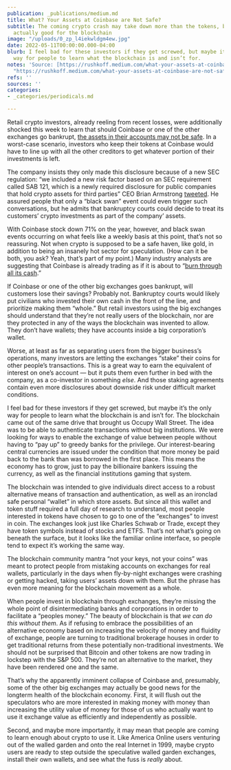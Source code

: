 ```yaml
---
publication: _publications/medium.md
title: What? Your Assets at Coinbase are Not Safe?
subtitle: The coming crypto crash may take down more than the tokens, but this is
  actually good for the blockchain
image: "/uploads/0_zp_l4iekwldgm4ew.jpg"
date: 2022-05-11T00:00:00.000-04:00
blurb: I feel bad for these investors if they get screwed, but maybe it’s the only
  way for people to learn what the blockchain is and isn’t for.
notes: 'Source: [https://rushkoff.medium.com/what-your-assets-at-coinbase-are-not-safe-3ad20708a888](https://rushkoff.medium.com/what-your-assets-at-coinbase-are-not-safe-3ad20708a888
  "https://rushkoff.medium.com/what-your-assets-at-coinbase-are-not-safe-3ad20708a888")'
refs: ''
sources: ''
categories:
- _categories/periodicals.md

---
```

Retail crypto investors, already reeling from recent losses, were additionally shocked this week to learn that should Coinbase or one of the other exchanges go bankrupt, [the assets in their accounts may not be safe](https://fortune.com/2022/05/11/coinbase-bankruptcy-crypto-assets-safe-private-key-earnings-stock/). In a worst-case scenario, investors who keep their tokens at Coinbase would have to line up with all the other creditors to get whatever portion of their investments is left.

The company insists they only made this disclosure because of a new SEC regulation: “we included a new risk factor based on an SEC requirement called SAB 121, which is a newly required disclosure for public companies that hold crypto assets for third parties” CEO Brian Armstrong [tweeted](https://twitter.com/brian_armstrong/status/1524233885860515841?s=20&t=unCRUXT7-mCmFZnCVTymKg). He assured people that only a “black swan” event could even trigger such conversations, but he admits that bankruptcy courts could decide to treat its customers’ crypto investments as part of the company’ assets.

With Coinbase stock down 71% on the year, however, and black swan events occurring on what feels like a weekly basis at this point, that’s not so reassuring. Not when crypto is supposed to be a safe haven, like gold, in addition to being an insanely hot sector for speculation. (How can it be both, you ask? Yeah, that’s part of my point.) Many industry analysts are suggesting that Coinbase is already trading as if it is about to “[burn through all its cash](https://finance.yahoo.com/news/coinbase-stock-trading-analyst-112344326.html).”

If Coinbase or one of the other big exchanges goes bankrupt, will customers lose their savings? Probably not. Bankruptcy courts would likely put civilians who invested their own cash in the front of the line, and prioritize making them “whole.” But retail investors using the big exchanges should understand that they’re not really users of the blockchain, nor are they protected in any of the ways the blockchain was invented to allow. They don’t have wallets; they have accounts inside a big corporation’s wallet.

Worse, at least as far as separating users from the bigger business’s operations, many investors are letting the exchanges “stake” their coins for other people’s transactions. This is a great way to earn the equivalent of interest on one’s account — but it puts them even further in bed with the company, as a co-investor in something _else_. And those staking agreements contain even more disclosures about downside risk under difficult market conditions.

I feel bad for these investors if they get screwed, but maybe it’s the only way for people to learn what the blockchain is and isn’t for. The blockchain came out of the same drive that brought us Occupy Wall Street. The idea was to be able to authenticate transactions without big institutions. We were looking for ways to enable the exchange of value between people without having to “pay up” to greedy banks for the privilege. Our interest-bearing central currencies are issued under the condition that more money be paid back to the bank than was borrowed in the first place. This means the economy has to grow, just to pay the billionaire bankers issuing the currency, as well as the financial institutions gaming that system.

The blockchain was intended to give individuals direct access to a robust alternative means of transaction and authentication, as well as an ironclad safe personal “wallet” in which store assets. But since all this wallet and token stuff required a full day of research to understand, most people interested in tokens have chosen to go to one of the “exchanges” to invest in coin. The exchanges look just like Charles Schwab or Trade, except they have token symbols instead of stocks and ETFS. That’s not what’s going on beneath the surface, but it looks like the familiar online interface, so people tend to expect it’s working the same way.

The blockchain community mantra “not your keys, not your coins” was meant to protect people from mistaking accounts on exchanges for real wallets, particularly in the days when fly-by-night exchanges were crashing or getting hacked, taking users’ assets down with them. But the phrase has even more meaning for the blockchain movement as a whole.

When people invest in blockchain through exchanges, they’re missing the whole point of disintermediating banks and corporations in order to facilitate a “peoples money.” The beauty of blockchain is that _we can do this without them_. As if refusing to embrace the possibilities of an alternative economy based on increasing the velocity of money and fluidity of exchange, people are turning to traditional brokerage houses in order to get traditional returns from these potentially non-traditional investments. We should not be surprised that Bitcoin and other tokens are now trading in lockstep with the S&P 500. They’re not an alternative to the market, they have been rendered one and the same.

That’s why the apparently imminent collapse of Coinbase and, presumably, some of the other big exchanges may actually be good news for the longterm health of the blockchain economy. First, it will flush out the speculators who are more interested in making money with money than increasing the utility value of money for those of us who actually want to use it exchange value as efficiently and independently as possible.

Second, and maybe more importantly, it may mean that people are coming to learn enough about crypto to use it. Like America Online users venturing out of the walled garden and onto the real Internet in 1999, maybe crypto users are ready to step outside the speculative walled garden exchanges, install their own wallets, and see what the fuss is _really_ about.